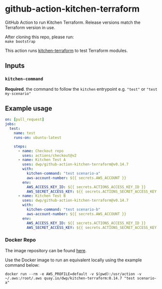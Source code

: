 # github-action-kitchen-terraform
GitHub Action to run Kitchen Terraform. Release versions match the Terraform version in use.

After cloning this repo, please run:  
`make bootstrap`

This action runs [kitchen-terraform](https://github.com/newcontext-oss/kitchen-terraform) to test Terraform modules.

## Inputs

### `kitchen-command`

**Required**. the command to follow the `kitchen` entrypoint e.g. `"test"` or `"test my-scenario"`

## Example usage

```yml
on: [pull_request]
jobs:
  test:
    name: test
    runs-on: ubuntu-latest

    steps:
      - name: Checkout repo
        uses: actions/checkout@v2
      - name: Kitchen Test A
        uses: dwp/github-action-kitchen-terraform@v0.14.7
        with:
          kitchen-command: "test scenario-a"
          aws-account-number: ${{ secrets.AWS_ACCOUNT }}
        env:
          AWS_ACCESS_KEY_ID: ${{ secrets.ACTIONS_ACCESS_KEY_ID }}
          AWS_SECRET_ACCESS_KEY: ${{ secrets.ACTIONS_SECRET_ACCESS_KEY }}
      - name: Kitchen Test B
        uses: dwp/github-action-kitchen-terraform@v0.14.7
        with:
          kitchen-command: "test scenario-b"
          aws-account-number: ${{ secrets.AWS_ACCOUNT }}
        env:
          AWS_ACCESS_KEY_ID: ${{ secrets.ACTIONS_ACCESS_KEY_ID }}
          AWS_SECRET_ACCESS_KEY: ${{ secrets.ACTIONS_SECRET_ACCESS_KEY }}
```

### Docker Repo

The image repository can be found [here](https://quay.io/repository/dwp/kitchen-terraform).

Use the Docker image to run an equivalent locally using the example command below:
```shell
docker run --rm -e AWS_PROFILE=default -v $(pwd):/usr/action -v ~/.aws:/root/.aws quay.io/dwp/kitchen-terraform:0.14.7 "test scenario-a"
```
